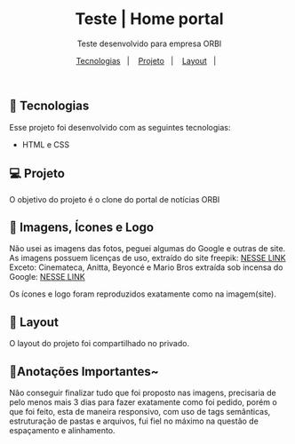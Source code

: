 <h1 align="center"> Teste | Home portal </h1>

<p align="center">
Teste desenvolvido para empresa ORBI
</p>

<p align="center">
  <a href="#-tecnologias">Tecnologias</a>&nbsp;&nbsp;&nbsp;|&nbsp;&nbsp;&nbsp;
  <a href="#-projeto">Projeto</a>&nbsp;&nbsp;&nbsp;|&nbsp;&nbsp;&nbsp;
  <a href="#-layout">Layout</a>&nbsp;&nbsp;&nbsp;|&nbsp;&nbsp;&nbsp;
</p>

<br>

## 🚀 Tecnologias

Esse projeto foi desenvolvido com as seguintes tecnologias:

- HTML e CSS

## 💻 Projeto

O objetivo do projeto é o clone do portal de notícias ORBI

## 📸 Imagens, Ícones e Logo

Não usei as imagens das fotos, peguei algumas do Google e outras de site.
As imagens possuem licenças de uso, extraído do site freepik: [NESSE LINK](https://br.freepik.com/) Exceto: Cinemateca, Anitta, Beyoncé e Mario Bros extraída sob incensa do Google:
[NESSE LINK](https://www.google.com/search?q=cinemateca&sxsrf=AJOqlzXCeafKIqsEWBbjgcaPdFv-Tn9IHA:1677442226948&source=lnms&tbm=isch&sa=X&ved=2ahUKEwiv4sWg_7P9AhXTuJUCHSiVAhMQ_AUoA3oECAEQBQ&biw=1366&bih=625&dpr=1)

Os ícones e logo foram reproduzidos exatamente como na imagem(site).

## 🔖 Layout

O layout do projeto foi compartilhado no privado.

## 📝Anotações Importantes~

Não conseguir finalizar tudo que foi proposto nas imagens, precisaria de pelo menos mais 3 dias para fazer exatamente como foi pedido, porém o que foi feito, esta de maneira responsivo, com uso de tags semânticas, estruturação de pastas e arquivos, fui fiel no máximo na questão de espaçamento e alinhamento.
